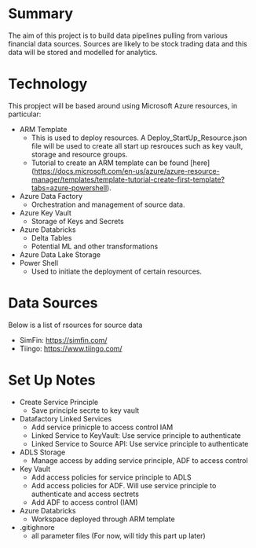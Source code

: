 # Summary
The aim of this project is to build data pipelines pulling from various financial data sources. Sources are likely to be stock trading data and this data will be stored and modelled for analytics.

# Technology
This propject will be based around using Microsoft Azure resources, in particular:
- ARM Template
    - This is used to deploy resources. A Deploy_StartUp_Resource.json file will be used to create all start up resrouces such as key vault, storage and resource groups.
    - Tutorial to create an ARM template can be found [here] (https://docs.microsoft.com/en-us/azure/azure-resource-manager/templates/template-tutorial-create-first-template?tabs=azure-powershell).
- Azure Data Factory
    - Orchestration and management of source data.
- Azure Key Vault
    - Storage of Keys and Secrets
- Azure Databricks
    - Delta Tables
    - Potential ML and other transformations
- Azure Data Lake Storage
- Power Shell
    - Used to initiate the deployment of certain resources.

# Data Sources
Below is a list of rsources for source data
- SimFin: https://simfin.com/
- Tiingo: https://www.tiingo.com/

# Set Up Notes
- Create Service Principle
    - Save principle secrte to key vault
- Datafactory Linked Services
    - Add service prinicple to access control IAM
    - Linked Service to KeyVault: Use service principle to authenticate
    - Linked Service to Source API: Use service principle to authenticate
- ADLS Storage
    - Manage access by adding service principle, ADF to access control
- Key Vault
    - Add access policies for service principle to ADLS
    - Add access policies for ADF. Will use service principle to authenticate and access sectrets
    - Add ADF to access control (IAM)
- Azure Databricks
    - Workspace deployed through ARM template
- .gitighnore
    - all parameter files (For now, will tidy this part up later)

